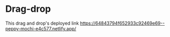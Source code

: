 # Drag-drop 
This drag and drop's deployed link  https://64843794f652933c92469e69--peppy-mochi-e4c577.netlify.app/
